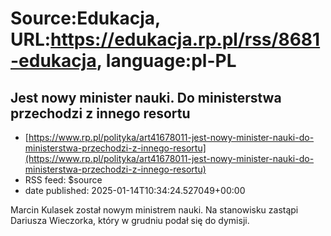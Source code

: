 # Source:Edukacja, URL:https://edukacja.rp.pl/rss/8681-edukacja, language:pl-PL

## Jest nowy minister nauki. Do ministerstwa przechodzi z innego resortu
 - [https://www.rp.pl/polityka/art41678011-jest-nowy-minister-nauki-do-ministerstwa-przechodzi-z-innego-resortu](https://www.rp.pl/polityka/art41678011-jest-nowy-minister-nauki-do-ministerstwa-przechodzi-z-innego-resortu)
 - RSS feed: $source
 - date published: 2025-01-14T10:34:24.527049+00:00

Marcin Kulasek został nowym ministrem nauki. Na stanowisku zastąpi Dariusza Wieczorka, który w grudniu podał się do dymisji.

